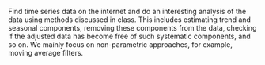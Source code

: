 Find time series data on the internet and do an interesting analysis of the data using methods discussed in class. This includes estimating trend and seasonal components, removing these components from the data, checking if the adjusted data has become free of such systematic components, and so on. We mainly focus on non-parametric approaches, for example, moving average filters.
